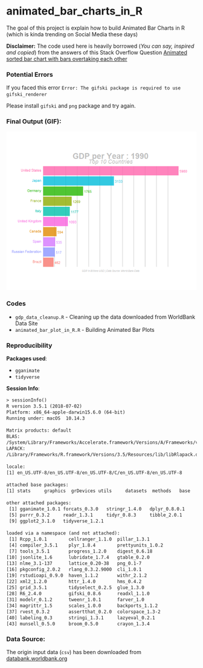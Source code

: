 # animated_bar_charts_in_R

The goal of this project is explain how to build Animated Bar Charts in R (which is kinda trending on Social Media these days)

**Disclaimer:** The code used here is heavily borrowed (*You can say, inspired and copied*) from the answers of this Stack Overflow Question [Animated sorted bar chart with bars overtaking each other](https://stackoverflow.com/questions/53162821/animated-sorted-bar-chart-with-bars-overtaking-each-other)

### Potential Errors

If you faced this error `Error: The gifski package is required to use gifski_renderer`

Please install `gifski` and `png` package and try again.


### Final Output (GIF):

![GIF](gganim.gif)

### Codes

+ `gdp_data_cleanup.R` - Cleaning up the data downloaded from WorldBank Data Site
+ `animated_bar_plot_in_R.R` - Building Animated Bar Plots 


### Reproducibility 

**Packages used**:

+ `gganimate`
+ `tidyverse`

**Session Info**:

```
> sessionInfo()
R version 3.5.1 (2018-07-02)
Platform: x86_64-apple-darwin15.6.0 (64-bit)
Running under: macOS  10.14.3

Matrix products: default
BLAS: /System/Library/Frameworks/Accelerate.framework/Versions/A/Frameworks/vecLib.framework/Versions/A/libBLAS.dylib
LAPACK: /Library/Frameworks/R.framework/Versions/3.5/Resources/lib/libRlapack.dylib

locale:
[1] en_US.UTF-8/en_US.UTF-8/en_US.UTF-8/C/en_US.UTF-8/en_US.UTF-8

attached base packages:
[1] stats     graphics  grDevices utils     datasets  methods   base     

other attached packages:
 [1] gganimate_1.0.1 forcats_0.3.0   stringr_1.4.0   dplyr_0.8.0.1  
 [5] purrr_0.3.2     readr_1.3.1     tidyr_0.8.3     tibble_2.0.1   
 [9] ggplot2_3.1.0   tidyverse_1.2.1

loaded via a namespace (and not attached):
 [1] Rcpp_1.0.1        cellranger_1.1.0  pillar_1.3.1     
 [4] compiler_3.5.1    plyr_1.8.4        prettyunits_1.0.2
 [7] tools_3.5.1       progress_1.2.0    digest_0.6.18    
[10] jsonlite_1.6      lubridate_1.7.4   gtable_0.2.0     
[13] nlme_3.1-137      lattice_0.20-38   png_0.1-7        
[16] pkgconfig_2.0.2   rlang_0.3.2.9000  cli_1.0.1        
[19] rstudioapi_0.9.0  haven_1.1.2       withr_2.1.2      
[22] xml2_1.2.0        httr_1.4.0        hms_0.4.2        
[25] grid_3.5.1        tidyselect_0.2.5  glue_1.3.0       
[28] R6_2.4.0          gifski_0.8.6      readxl_1.1.0     
[31] modelr_0.1.2      tweenr_1.0.1      farver_1.0       
[34] magrittr_1.5      scales_1.0.0      backports_1.1.2  
[37] rvest_0.3.2       assertthat_0.2.0  colorspace_1.3-2 
[40] labeling_0.3      stringi_1.3.1     lazyeval_0.2.1   
[43] munsell_0.5.0     broom_0.5.0       crayon_1.3.4  
```

### Data Source:

The origin input data (`csv`) has been downloaded from [databank.worldbank.org](https://databank.worldbank.org/data/reports.aspx?source=2&series=NY.GDP.MKTP.CD&country=#)

